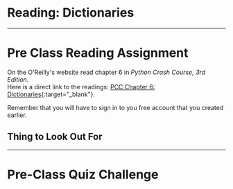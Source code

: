#  Reading: Dictionaries

---

# Pre Class Reading Assignment

On the O'Reilly's website read chapter 6 in _Python Crash Course, 3rd Edition_. 
</br>Here is a direct link to the readings: [PCC Chapter 6: Dictionaries](https://learning.oreilly.com/library/view/python-crash-course/9781098156664/c06.xhtml){:target="_blank"}.

Remember that you will have to sign in to you free account that you created earlier.

## Thing to Look Out For



---

# Pre-Class Quiz Challenge


